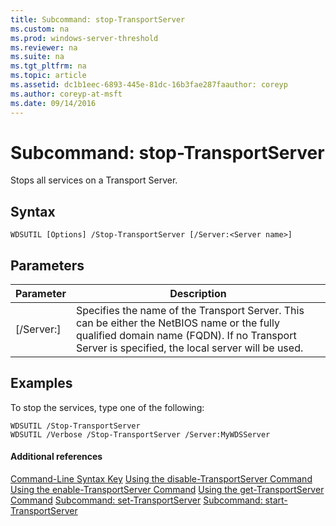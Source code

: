 ```yaml
---
title: Subcommand: stop-TransportServer
ms.custom: na
ms.prod: windows-server-threshold
ms.reviewer: na
ms.suite: na
ms.tgt_pltfrm: na
ms.topic: article
ms.assetid: dc1b1eec-6893-445e-81dc-16b3fae287faauthor: coreyp
ms.author: coreyp-at-msft
ms.date: 09/14/2016
---
```

# Subcommand: stop-TransportServer
Stops all services on a Transport Server.
## Syntax
```
WDSUTIL [Options] /Stop-TransportServer [/Server:<Server name>]
```
## Parameters
|Parameter|Description|
|-------------|---------------|
|[/Server:<Server name>]|Specifies the name of the Transport Server. This can be either the NetBIOS name or the fully qualified domain name (FQDN). If no Transport Server is specified, the local server will be used.|
## <a name="BKMK_examples"></a>Examples
To stop the services, type one of the following:
```
WDSUTIL /Stop-TransportServer
WDSUTIL /Verbose /Stop-TransportServer /Server:MyWDSServer
```
#### Additional references
[Command-Line Syntax Key](Command-Line-Syntax-Key.md)
[Using the disable-TransportServer Command](Using-the-disable-TransportServer-Command.md)
[Using the enable-TransportServer Command](Using-the-enable-TransportServer-Command.md)
[Using the get-TransportServer Command](Using-the-get-TransportServer-Command.md)
[Subcommand: set-TransportServer](Subcommand--set-TransportServer.md)
[Subcommand: start-TransportServer](Subcommand--start-TransportServer.md)
